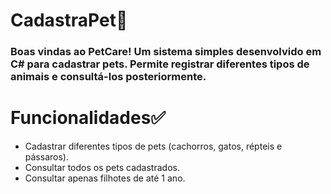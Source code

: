 # CadastraPet🐶

### Boas vindas ao PetCare! Um sistema simples desenvolvido em C# para cadastrar pets. Permite registrar diferentes tipos de animais e consultá-los posteriormente.

# Funcionalidades✅
- Cadastrar diferentes tipos de pets (cachorros, gatos, répteis e pássaros).
- Consultar todos os pets cadastrados.
- Consultar apenas filhotes de até 1 ano.
